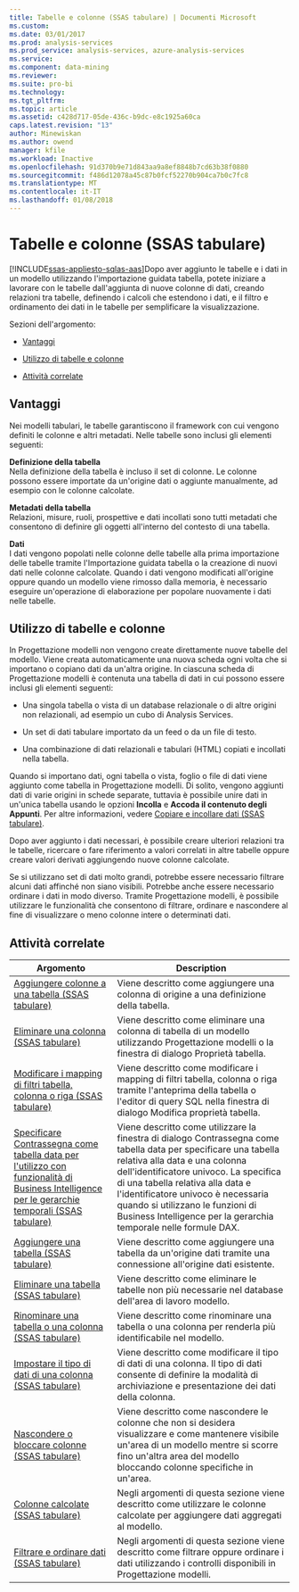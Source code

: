 ```yaml
---
title: Tabelle e colonne (SSAS tabulare) | Documenti Microsoft
ms.custom: 
ms.date: 03/01/2017
ms.prod: analysis-services
ms.prod_service: analysis-services, azure-analysis-services
ms.service: 
ms.component: data-mining
ms.reviewer: 
ms.suite: pro-bi
ms.technology: 
ms.tgt_pltfrm: 
ms.topic: article
ms.assetid: c428d717-05de-436c-b9dc-e8c1925a60ca
caps.latest.revision: "13"
author: Minewiskan
ms.author: owend
manager: kfile
ms.workload: Inactive
ms.openlocfilehash: 91d370b9e71d843aa9a8ef8848b7cd63b38f0880
ms.sourcegitcommit: f486d12078a45c87b0fcf52270b904ca7b0c7fc8
ms.translationtype: MT
ms.contentlocale: it-IT
ms.lasthandoff: 01/08/2018
---
```

# <a name="tables-and-columns-ssas-tabular"></a>Tabelle e colonne (SSAS tabulare)
[!INCLUDE[ssas-appliesto-sqlas-aas](../../includes/ssas-appliesto-sqlas-aas.md)]Dopo aver aggiunto le tabelle e i dati in un modello utilizzando l'importazione guidata tabella, potete iniziare a lavorare con le tabelle dall'aggiunta di nuove colonne di dati, creando relazioni tra tabelle, definendo i calcoli che estendono i dati, e il filtro e ordinamento dei dati in le tabelle per semplificare la visualizzazione.  
  
 Sezioni dell'argomento:  
  
-   [Vantaggi](#bkmk_benefits)  
  
-   [Utilizzo di tabelle e colonne](#bkmk_working)  
  
-   [Attività correlate](#bkmk_related_tasks)  
  
##  <a name="bkmk_benefits"></a> Vantaggi  
 Nei modelli tabulari, le tabelle garantiscono il framework con cui vengono definiti le colonne e altri metadati. Nelle tabelle sono inclusi gli elementi seguenti:  
  
 **Definizione della tabella**  
 Nella definizione della tabella è incluso il set di colonne. Le colonne possono essere importate da un'origine dati o aggiunte manualmente, ad esempio con le colonne calcolate.  
  
 **Metadati della tabella**  
 Relazioni, misure, ruoli, prospettive e dati incollati sono tutti metadati che consentono di definire gli oggetti all'interno del contesto di una tabella.  
  
 **Dati**  
 I dati vengono popolati nelle colonne delle tabelle alla prima importazione delle tabelle tramite l'Importazione guidata tabella o la creazione di nuovi dati nelle colonne calcolate. Quando i dati vengono modificati all'origine oppure quando un modello viene rimosso dalla memoria, è necessario eseguire un'operazione di elaborazione per popolare nuovamente i dati nelle tabelle.  
  
##  <a name="bkmk_working"></a> Utilizzo di tabelle e colonne  
 In Progettazione modelli non vengono create direttamente nuove tabelle del modello. Viene creata automaticamente una nuova scheda ogni volta che si importano o copiano dati da un'altra origine. In ciascuna scheda di Progettazione modelli è contenuta una tabella di dati in cui possono essere inclusi gli elementi seguenti:  
  
-   Una singola tabella o vista di un database relazionale o di altre origini non relazionali, ad esempio un cubo di Analysis Services.  
  
-   Un set di dati tabulare importato da un feed o da un file di testo.  
  
-   Una combinazione di dati relazionali e tabulari (HTML) copiati e incollati nella tabella.  
  
 Quando si importano dati, ogni tabella o vista, foglio o file di dati viene aggiunto come tabella in Progettazione modelli. Di solito, vengono aggiunti dati di varie origini in schede separate, tuttavia è possibile unire dati in un'unica tabella usando le opzioni **Incolla** e **Accoda il contenuto degli Appunti**. Per altre informazioni, vedere [Copiare e incollare dati &#40;SSAS tabulare&#41;](../../analysis-services/tabular-models/ssas-import-data-copy-and-paste-data.md).  
  
 Dopo aver aggiunto i dati necessari, è possibile creare ulteriori relazioni tra le tabelle, ricercare o fare riferimento a valori correlati in altre tabelle oppure creare valori derivati aggiungendo nuove colonne calcolate.  
  
 Se si utilizzano set di dati molto grandi, potrebbe essere necessario filtrare alcuni dati affinché non siano visibili. Potrebbe anche essere necessario ordinare i dati in modo diverso. Tramite Progettazione modelli, è possibile utilizzare le funzionalità che consentono di filtrare, ordinare e nascondere al fine di visualizzare o meno colonne intere o determinati dati.  
  
##  <a name="bkmk_related_tasks"></a> Attività correlate  
  
|Argomento|Description|  
|-----------|-----------------|  
|[Aggiungere colonne a una tabella &#40;SSAS tabulare&#41;](../../analysis-services/tabular-models/add-columns-to-a-table-ssas-tabular.md)|Viene descritto come aggiungere una colonna di origine a una definizione della tabella.|  
|[Eliminare una colonna &#40;SSAS tabulare&#41;](../../analysis-services/tabular-models/delete-a-column-ssas-tabular.md)|Viene descritto come eliminare una colonna di tabella di un modello utilizzando Progettazione modelli o la finestra di dialogo Proprietà tabella.|  
|[Modificare i mapping di filtri tabella, colonna o riga &#40;SSAS tabulare&#41;](../../analysis-services/tabular-models/change-table-column-or-row-filter-mappings-ssas-tabular.md)|Viene descritto come modificare i mapping di filtri tabella, colonna o riga tramite l'anteprima della tabella o l'editor di query SQL nella finestra di dialogo Modifica proprietà tabella.|  
|[Specificare Contrassegna come tabella data per l'utilizzo con funzionalità di Business Intelligence per le gerarchie temporali &#40;SSAS tabulare&#41;](../../analysis-services/tabular-models/specify-mark-as-date-table-for-use-with-time-intelligence-ssas-tabular.md)|Viene descritto come utilizzare la finestra di dialogo Contrassegna come tabella data per specificare una tabella relativa alla data e una colonna dell'identificatore univoco. La specifica di una tabella relativa alla data e l'identificatore univoco è necessaria quando si utilizzano le funzioni di Business Intelligence per la gerarchia temporale nelle formule DAX.|  
|[Aggiungere una tabella &#40;SSAS tabulare&#41;](../../analysis-services/tabular-models/add-a-table-ssas-tabular.md)|Viene descritto come aggiungere una tabella da un'origine dati tramite una connessione all'origine dati esistente.|  
|[Eliminare una tabella &#40;SSAS tabulare&#41;](../../analysis-services/tabular-models/delete-a-table-ssas-tabular.md)|Viene descritto come eliminare le tabelle non più necessarie nel database dell'area di lavoro modello.|  
|[Rinominare una tabella o una colonna &#40;SSAS tabulare&#41;](../../analysis-services/tabular-models/rename-a-table-or-column-ssas-tabular.md)|Viene descritto come rinominare una tabella o una colonna per renderla più identificabile nel modello.|  
|[Impostare il tipo di dati di una colonna &#40;SSAS tabulare&#41;](../../analysis-services/tabular-models/set-the-data-type-of-a-column-ssas-tabular.md)|Viene descritto come modificare il tipo di dati di una colonna. Il tipo di dati consente di definire la modalità di archiviazione e presentazione dei dati della colonna.|  
|[Nascondere o bloccare colonne &#40;SSAS tabulare&#41;](../../analysis-services/tabular-models/hide-or-freeze-columns-ssas-tabular.md)|Viene descritto come nascondere le colonne che non si desidera visualizzare e come mantenere visibile un'area di un modello mentre si scorre fino un'altra area del modello bloccando colonne specifiche in un'area.|  
|[Colonne calcolate &#40;SSAS tabulare&#41;](../../analysis-services/tabular-models/ssas-calculated-columns.md)|Negli argomenti di questa sezione viene descritto come utilizzare le colonne calcolate per aggiungere dati aggregati al modello.|  
|[Filtrare e ordinare dati &#40;SSAS tabulare&#41;](http://msdn.microsoft.com/library/55ebd7a6-2458-4398-911f-fcfeb2413f1b)|Negli argomenti di questa sezione viene descritto come filtrare oppure ordinare i dati utilizzando i controlli disponibili in Progettazione modelli.|  
  
  
